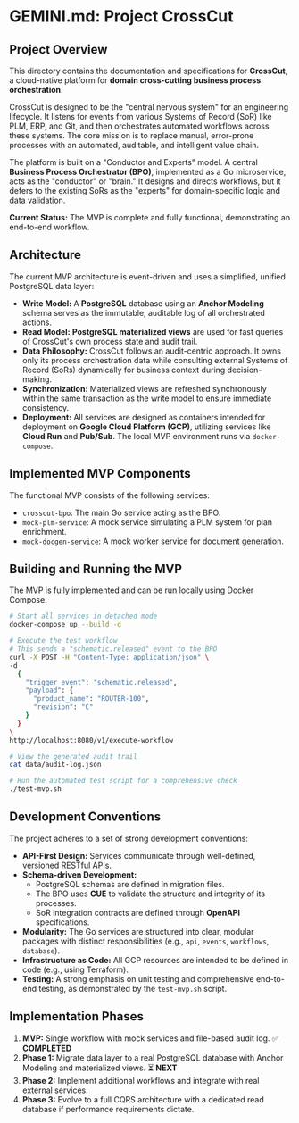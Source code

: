 # GEMINI.md: Project CrossCut

## Project Overview

This directory contains the documentation and specifications for **CrossCut**, a cloud-native platform for **domain cross-cutting business process orchestration**.

CrossCut is designed to be the "central nervous system" for an engineering lifecycle. It listens for events from various Systems of Record (SoR) like PLM, ERP, and Git, and then orchestrates automated workflows across these systems. The core mission is to replace manual, error-prone processes with an automated, auditable, and intelligent value chain.

The platform is built on a "Conductor and Experts" model. A central **Business Process Orchestrator (BPO)**, implemented as a Go microservice, acts as the "conductor" or "brain." It designs and directs workflows, but it defers to the existing SoRs as the "experts" for domain-specific logic and data validation.

**Current Status:** The MVP is complete and fully functional, demonstrating an end-to-end workflow.

## Architecture

The current MVP architecture is event-driven and uses a simplified, unified PostgreSQL data layer:

*   **Write Model:** A **PostgreSQL** database using an **Anchor Modeling** schema serves as the immutable, auditable log of all orchestrated actions.
*   **Read Model:** **PostgreSQL materialized views** are used for fast queries of CrossCut's own process state and audit trail.
*   **Data Philosophy:** CrossCut follows an audit-centric approach. It owns only its process orchestration data while consulting external Systems of Record (SoRs) dynamically for business context during decision-making.
*   **Synchronization:** Materialized views are refreshed synchronously within the same transaction as the write model to ensure immediate consistency.
*   **Deployment:** All services are designed as containers intended for deployment on **Google Cloud Platform (GCP)**, utilizing services like **Cloud Run** and **Pub/Sub**. The local MVP environment runs via `docker-compose`.

## Implemented MVP Components

The functional MVP consists of the following services:
- `crosscut-bpo`: The main Go service acting as the BPO.
- `mock-plm-service`: A mock service simulating a PLM system for plan enrichment.
- `mock-docgen-service`: A mock worker service for document generation.

## Building and Running the MVP

The MVP is fully implemented and can be run locally using Docker Compose.

```bash
# Start all services in detached mode
docker-compose up --build -d

# Execute the test workflow
# This sends a "schematic.released" event to the BPO
curl -X POST -H "Content-Type: application/json" \
-d 
  {
    "trigger_event": "schematic.released",
    "payload": {
      "product_name": "ROUTER-100",
      "revision": "C"
    }
  }
\
http://localhost:8080/v1/execute-workflow

# View the generated audit trail
cat data/audit-log.json

# Run the automated test script for a comprehensive check
./test-mvp.sh
```

## Development Conventions

The project adheres to a set of strong development conventions:

*   **API-First Design:** Services communicate through well-defined, versioned RESTful APIs.
*   **Schema-driven Development:**
    *   PostgreSQL schemas are defined in migration files.
    *   The BPO uses **CUE** to validate the structure and integrity of its processes.
    *   SoR integration contracts are defined through **OpenAPI** specifications.
*   **Modularity:** The Go services are structured into clear, modular packages with distinct responsibilities (e.g., `api`, `events`, `workflows`, `database`).
*   **Infrastructure as Code:** All GCP resources are intended to be defined in code (e.g., using Terraform).
*   **Testing:** A strong emphasis on unit testing and comprehensive end-to-end testing, as demonstrated by the `test-mvp.sh` script.

## Implementation Phases

1.  **MVP:** Single workflow with mock services and file-based audit log. ✅ **COMPLETED**
2.  **Phase 1:** Migrate data layer to a real PostgreSQL database with Anchor Modeling and materialized views. ⏳ **NEXT**
3.  **Phase 2:** Implement additional workflows and integrate with real external services.
4.  **Phase 3:** Evolve to a full CQRS architecture with a dedicated read database if performance requirements dictate.